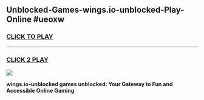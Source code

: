 
## Unblocked-Games-wings.io-unblocked-Play-Online #ueoxw
<h3>
<a href="https://news.freeplayer.one?title=wings.io-unblocked&ref=3">CLICK TO PLAY</a></h3>
<hr>

<h3>
<a href="https://news.freeplayer.one?title=wings.io-unblocked&ref=3">CLICK 2 PLAY</a>
  
</h3>

<a href="https://news.freeplayer.one?title=wings.io-unblocked&ref=3"><img src="https://clearcache.store/games.png"></a>


**wings.io-unblocked games unblocked: Your Gateway to Fun and Accessible Online Gaming**
